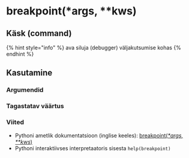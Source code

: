 # breakpoint\(\*args, \*\*kws\)

## Käsk \(command\)

{% hint style="info" %}
ava siluja \(debugger\) väljakutsumise kohas
{% endhint %}

## Kasutamine

### Argumendid

### Tagastatav väärtus

### Viited

* Pythoni ametlik dokumentatsioon \(inglise keeles\): [breakpoint\(_\*args, \*\*kws_\)](https://docs.python.org/3/library/functions.html#breakpoint)
* Pythoni interaktiivses interpretaatoris sisesta `help(breakpoint)`

